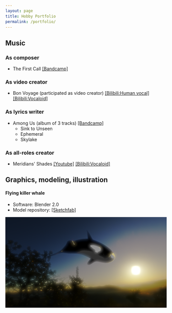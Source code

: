```yaml
---
layout: page
title: Hobby Portfolio
permalink: /portfolio/
---
```


## Music

### As composer

- The First Call [[Bandcamp]](https://teoa.bandcamp.com/track/the-first-call)  

### As video creator

- Bon Voyage (participated as video creator) [[Bilibili:Human vocal]](http://www.bilibili.com/video/av17702092/)  [[Bilibili:Vocaloid]](https://www.bilibili.com/video/av17690595/)

### As lyrics writer

- Among Us (album of 3 tracks) [[Bandcamp]](https://teenagingcu.bandcamp.com/releases?fbclid=IwAR2HcjcjIiSfeWeZyb8gXKo5rw9f269vVE0KQLoupIn-P8GAeQkSbVmbFAk)
  - Sink to Unseen
  - Ephemeral
  - Skylake

### As all-roles creator

- Meridians' Shades [[Youtube]](https://www.youtube.com/watch?v=AX7MQY8LxEQ&t=14s) [[Bilibili:Vocaloid]](https://b23.tv/av49043256)

## Graphics, modeling, illustration

#### Flying killer whale

- Software: Blender 2.0
- Model repository: [[Sketchfab]](https://sketchfab.com/3d-models/killer-whale-33862cf4ccce4cc799675d2101cc2477)

![Killer whale](https://github.com/mdw771/mdw771.github.io/raw/master/images/portfolio/whale_003.png "Killer whale")
